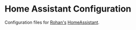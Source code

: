 # Home Assistant Configuration

Configuration files for [Rohan's](https://github.com/rohankapoorcom) [HomeAssistant](https://home-assistant.io).
